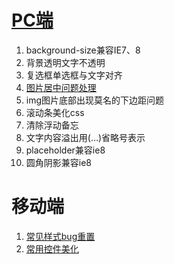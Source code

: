 # [PC端](https://github.com/chen77/CSS-Hack/issues/1)

1. background-size兼容IE7、8
2. 背景透明文字不透明
3. 复选框单选框与文字对齐
4. [图片居中问题处理](https://github.com/chen77/CSS-Hack/issues/4)
5. img图片底部出现莫名的下边距问题
6. 滚动条美化css
7. 清除浮动备忘
8. 文字内容溢出用(…)省略号表示
9. placeholder兼容ie8
10. 圆角阴影兼容ie8

# 移动端
1. [常见样式bug重置](https://github.com/chen77/CSS-Hack/issues/10)
2. [常用控件美化](https://github.com/chen77/CSS-Hack/issues/14)
